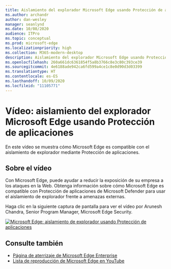 ```yaml
---
title: Aislamiento del explorador Microsoft Edge usando Protección de aplicaciones
ms.author: archandr
author: dan-wesley
manager: seanlynd
ms.date: 10/08/2020
audience: ITPro
ms.topic: conceptual
ms.prod: microsoft-edge
ms.localizationpriority: high
ms.collection: M365-modern-desktop
description: Aislamiento del explorador Microsoft Edge usando Protección de aplicaciones
ms.openlocfilehash: 260a661dc6361854f5a8b3766c8e3c80c393ce39
ms.sourcegitcommit: 4e6188ade942ca6fd599a4ce1c8e0d90d3d03399
ms.translationtype: HT
ms.contentlocale: es-ES
ms.lasthandoff: 10/09/2020
ms.locfileid: "11105771"
---
```

# Vídeo: aislamiento del explorador Microsoft Edge usando Protección de aplicaciones

En este vídeo se muestra cómo Microsoft Edge es compatible con el aislamiento de explorador mediante Protección de aplicaciones.

## Sobre el vídeo

Con Microsoft Edge, puede ayudar a reducir la exposición de su empresa a los ataques en la Web. Obtenga información sobre cómo Microsoft Edge es compatible con Protección de aplicaciones de Microsoft Defender para usar el aislamiento de explorador frente a amenazas externas.

Haga clic en la siguiente captura de pantalla para ver el vídeo por Arunesh Chandra, Senior Program Manager, Microsoft Edge Security.

[![Microsoft Edge: aislamiento de explorador usando Protección de aplicaciones](https://res.cloudinary.com/marcomontalbano/image/upload/v1602180267/video_to_markdown/images/youtube--zQjaRqNXMqw-c05b58ac6eb4c4700831b2b3070cd403.jpg)](https://www.youtube.com/watch?v=zQjaRqNXMqw&t=3s "Microsoft Edge - Browser isolation using Application Guard")

## Consulte también

- [Página de aterrizaje de Microsoft Edge Enterprise](https://aka.ms/EdgeEnterprise)
- [Lista de reproducción de Microsoft Edge en YouTube](https://www.youtube.com/playlist?list=PLXtHYVsvn_b-uXh1tMeYpT-0iD8tD3tFy)